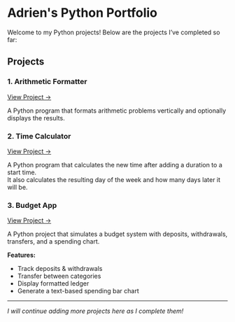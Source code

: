 # Adrien's Python Portfolio

Welcome to my Python projects! Below are the projects I’ve completed so far:

## Projects

### 1. Arithmetic Formatter
[View Project →](https://github.com/adrienloic91/arithmetic-formatter)  

A Python program that formats arithmetic problems vertically and optionally displays the results.

### 2. Time Calculator
[View Project →](https://github.com/adrienloic91/time-calculator)  

A Python program that calculates the new time after adding a duration to a start time.  
It also calculates the resulting day of the week and how many days later it will be.

### 3. Budget App
[View Project →](https://github.com/YOUR-USERNAME/budget-app)

A Python project that simulates a budget system with deposits, withdrawals, transfers, and a spending chart.

**Features:**
- Track deposits & withdrawals  
- Transfer between categories  
- Display formatted ledger  
- Generate a text-based spending bar chart 
---

*I will continue adding more projects here as I complete them!*
